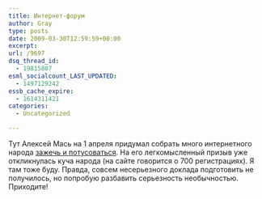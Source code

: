 ```yaml
---
title: Интернет-форум
author: Gray
type: posts
date: 2009-03-30T12:59:59+00:00
excerpt:
url: /9697
dsq_thread_id:
  - 19815807
esml_socialcount_LAST_UPDATED:
  - 1497129242
essb_cache_expire:
  - 1614311421
categories:
  - Uncategorized

---
```








Тут Алексей Мась на 1 апреля придумал собрать много интернетного народа <a href="http://iforum.com.ua/" target="_blank">зажечь и потусоваться</a>. На его легкомысленный призыв уже откликнулась куча народа (на сайте говорится о 700 регистрациях). Я там тоже буду. Правда, совсем несерьезного доклада подготовить не получилось, но попробую разбавить серьезность необычностью. Приходите!